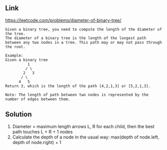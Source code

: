 ## Link
https://leetcode.com/problems/diameter-of-binary-tree/
```
Given a binary tree, you need to compute the length of the diameter of the tree. 
The diameter of a binary tree is the length of the longest path between any two nodes in a tree. This path may or may not pass through the root.

Example:
Given a binary tree 
          1
         / \
        2   3
       / \     
      4   5    
Return 3, which is the length of the path [4,2,1,3] or [5,2,1,3].

Note: The length of path between two nodes is represented by the number of edges between them.
```
## Solution
1. Diameter = maximum length arrows L, R for each child, then the best path touches L + R + 1 nodes 
2. Calculate the depth of a node in the usual way: max(depth of node.left, depth of node.right) + 1
